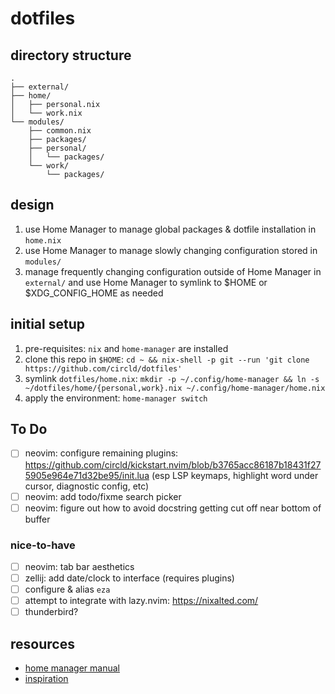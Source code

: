 # dotfiles

## directory structure

```
.
├── external/
├── home/
│   ├── personal.nix
│   └── work.nix
└── modules/
    ├── common.nix
    ├── packages/
    ├── personal/
    │   └── packages/
    └── work/
        └── packages/
```

## design

1. use Home Manager to manage global packages & dotfile installation in `home.nix`
2. use Home Manager to manage slowly changing configuration stored in `modules/`
3. manage frequently changing configuration outside of Home Manager in `external/` and use Home Manager to symlink to $HOME or $XDG_CONFIG_HOME as needed

## initial setup

1. pre-requisites: `nix` and `home-manager` are installed
2. clone this repo in `$HOME`: `cd ~ && nix-shell -p git --run 'git clone https://github.com/circld/dotfiles'`
3. symlink `dotfiles/home.nix`: `mkdir -p ~/.config/home-manager && ln -s ~/dotfiles/home/{personal,work}.nix ~/.config/home-manager/home.nix`
4. apply the environment: `home-manager switch`

## To Do

- [ ] neovim: configure remaining plugins: https://github.com/circld/kickstart.nvim/blob/b3765acc86187b18431f275905e964e71d32be95/init.lua (esp LSP keymaps, highlight word under cursor, diagnostic config, etc)
- [ ] neovim: add todo/fixme search picker
- [ ] neovim: figure out how to avoid docstring getting cut off near bottom of buffer

### nice-to-have

- [ ] neovim: tab bar aesthetics
- [ ] zellij: add date/clock to interface (requires plugins)
- [ ] configure & alias `eza`
- [ ] attempt to integrate with lazy.nvim: https://nixalted.com/
- [ ] thunderbird?

## resources

- [home manager manual](https://nix-community.github.io/home-manager/)
- [inspiration](https://github.com/nix-community/home-manager/blob/901f8fef7f349cf8a8e97b3230b22fd592df9160/tests/integration/standalone/alice-home-init.nix#L8)
